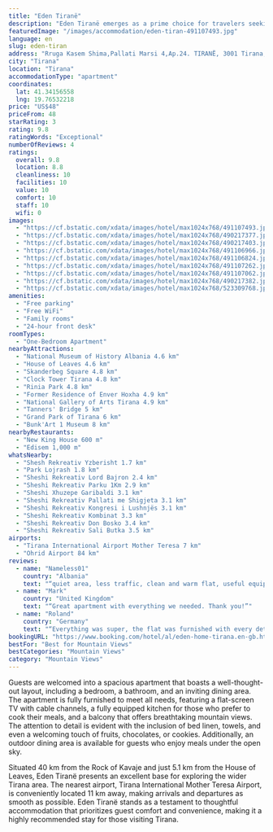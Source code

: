 ```yaml
---
title: "Eden Tiranë"
description: "Eden Tiranë emerges as a prime choice for travelers seeking a blend of comfort and convenience in the heart of Tirana."
featuredImage: "/images/accommodation/eden-tiran-491107493.jpg"
language: en
slug: eden-tiran
address: "Rruga Kasem Shima,Pallati Marsi 4,Ap.24. TIRANË, 3001 Tirana, Albania"
city: "Tirana"
location: "Tirana"
accommodationType: "apartment"
coordinates:
  lat: 41.34156558
  lng: 19.76532218
price: "US$48"
priceFrom: 48
starRating: 3
rating: 9.8
ratingWords: "Exceptional"
numberOfReviews: 4
ratings:
  overall: 9.8
  location: 8.8
  cleanliness: 10
  facilities: 10
  value: 10
  comfort: 10
  staff: 10
  wifi: 0
images:
  - "https://cf.bstatic.com/xdata/images/hotel/max1024x768/491107493.jpg?k=373b386df450b4a60b411555093fe2055dfa375c03af5398cc1800632c5a0bb6&o=&hp=1"
  - "https://cf.bstatic.com/xdata/images/hotel/max1024x768/490217377.jpg?k=43ecc8098d36842a5e971bb8df488fa74a52d0ccdd207132dc5df32ac0274425&o=&hp=1"
  - "https://cf.bstatic.com/xdata/images/hotel/max1024x768/490217403.jpg?k=e8012911e6a54f4875b52b6d16d1be2507ead253accf24b550ab8514a4b10706&o=&hp=1"
  - "https://cf.bstatic.com/xdata/images/hotel/max1024x768/491106966.jpg?k=1ccc260bf8917e4f4bea3ded369998676d2f23ea2b760ab0d6ade64551dc90b9&o=&hp=1"
  - "https://cf.bstatic.com/xdata/images/hotel/max1024x768/491106824.jpg?k=e119a8cf7471575988b92e2fee1eaf78d172f5cb1c3eff5a4aa0410e91410f67&o=&hp=1"
  - "https://cf.bstatic.com/xdata/images/hotel/max1024x768/491107262.jpg?k=a127979f3ce487b28bbdc0d3fd712c662c80a81d1e7cc553184a01c605d8e117&o=&hp=1"
  - "https://cf.bstatic.com/xdata/images/hotel/max1024x768/491107062.jpg?k=db7fe0280ea21a0155118af5a6b8260438ab99c8e1a5878cae90a87321b2c9fd&o=&hp=1"
  - "https://cf.bstatic.com/xdata/images/hotel/max1024x768/490217382.jpg?k=c9149b4d20f4629c76edaebeaeadc4d1ba3c713a2906176b5d0b1c699ff087ff&o=&hp=1"
  - "https://cf.bstatic.com/xdata/images/hotel/max1024x768/523309768.jpg?k=bdf420e16793796d40824ed5df3a366c5810692b55310820854345250a41b2ca&o=&hp=1"
amenities:
  - "Free parking"
  - "Free WiFi"
  - "Family rooms"
  - "24-hour front desk"
roomTypes:
  - "One-Bedroom Apartment"
nearbyAttractions:
  - "National Museum of History Albania 4.6 km"
  - "House of Leaves 4.6 km"
  - "Skanderbeg Square 4.8 km"
  - "Clock Tower Tirana 4.8 km"
  - "Rinia Park 4.8 km"
  - "Former Residence of Enver Hoxha 4.9 km"
  - "National Gallery of Arts Tirana 4.9 km"
  - "Tanners' Bridge 5 km"
  - "Grand Park of Tirana 6 km"
  - "Bunk'Art 1 Museum 8 km"
nearbyRestaurants:
  - "New King House 600 m"
  - "Edisem 1,000 m"
whatsNearby:
  - "Shesh Rekreativ Yzberisht 1.7 km"
  - "Park Lojrash 1.8 km"
  - "Sheshi Rekreativ Lord Bajron 2.4 km"
  - "Sheshi Rekreativ Parku 1Km 2.9 km"
  - "Sheshi Xhuzepe Garibaldi 3.1 km"
  - "Sheshi Rekreativ Pallati me Shigjeta 3.1 km"
  - "Sheshi Rekreativ Kongresi i Lushnjës 3.1 km"
  - "Sheshi Rekreativ Kombinat 3.3 km"
  - "Sheshi Rekreativ Don Bosko 3.4 km"
  - "Sheshi Rekreativ Sali Butka 3.5 km"
airports:
  - "Tirana International Airport Mother Teresa 7 km"
  - "Ohrid Airport 84 km"
reviews:
  - name: "Nameless01"
    country: "Albania"
    text: "“quiet area, less traffic, clean and warm flat, useful equipments,”"
  - name: "Mark"
    country: "United Kingdom"
    text: "“Great apartment with everything we needed. Thank you!”"
  - name: "Roland"
    country: "Germany"
    text: "“Everything was super, the flat was furnished with every detail, clean 10/10, super space, super area, everything was super. More than happy that made that choice, hope to be able to use again this place. The owner was extraordinary nice, very...”"
bookingURL: "https://www.booking.com/hotel/al/eden-home-tirana.en-gb.html?aid=8035640"
bestFor: "Best for Mountain Views"
bestCategories: "Mountain Views"
category: "Mountain Views"
---
```


Guests are welcomed into a spacious apartment that boasts a well-thought-out layout, including a bedroom, a bathroom, and an inviting dining area. The apartment is fully furnished to meet all needs, featuring a flat-screen TV with cable channels, a fully equipped kitchen for those who prefer to cook their meals, and a balcony that offers breathtaking mountain views. The attention to detail is evident with the inclusion of bed linen, towels, and even a welcoming touch of fruits, chocolates, or cookies. Additionally, an outdoor dining area is available for guests who enjoy meals under the open sky.

Situated 40 km from the Rock of Kavaje and just 5.1 km from the House of Leaves, Eden Tiranë presents an excellent base for exploring the wider Tirana area. The nearest airport, Tirana International Mother Teresa Airport, is conveniently located 11 km away, making arrivals and departures as smooth as possible. Eden Tiranë stands as a testament to thoughtful accommodation that prioritizes guest comfort and convenience, making it a highly recommended stay for those visiting Tirana.